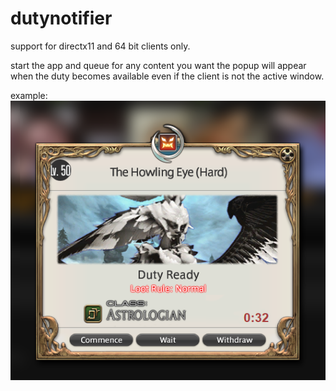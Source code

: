 # dutynotifier

support for directx11 and 64 bit clients only.

start the app and queue for any content you want
the popup will appear when the duty becomes available even if the client is not the active window.

example:
![](https://github.com/ohlookanothergitaccount/dutynotifier/blob/master/example.png)
